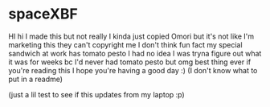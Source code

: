 # spaceXBF
HI hi I made this but not really I kinda just copied Omori but it's not like I'm marketing this they can't copyright me I don't think
fun fact my special sandwich at work has tomato pesto I had no idea I was tryna figure out what it was for weeks bc I'd never had tomato pesto but omg best thing ever
if you're reading this I hope you're having a good day :)
(I don't know what to put in a readme)

(just a lil test to see if this updates from my laptop :p)